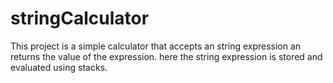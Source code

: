 # stringCalculator
This project is a simple calculator that accepts an string expression an returns the value of the expression. here the string expression is stored and evaluated using stacks.
